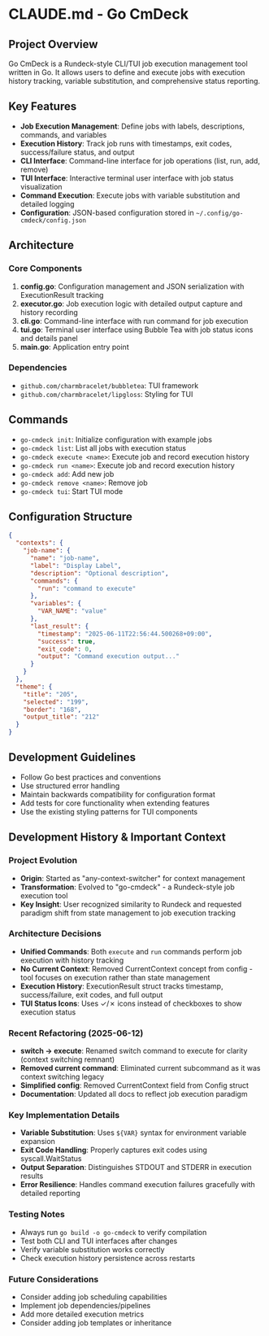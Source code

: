 # CLAUDE.md - Go CmDeck

## Project Overview

Go CmDeck is a Rundeck-style CLI/TUI job execution management tool written in Go. It allows users to define and execute jobs with execution history tracking, variable substitution, and comprehensive status reporting.

## Key Features

- **Job Execution Management**: Define jobs with labels, descriptions, commands, and variables
- **Execution History**: Track job runs with timestamps, exit codes, success/failure status, and output
- **CLI Interface**: Command-line interface for job operations (list, run, add, remove)
- **TUI Interface**: Interactive terminal user interface with job status visualization
- **Command Execution**: Execute jobs with variable substitution and detailed logging
- **Configuration**: JSON-based configuration stored in `~/.config/go-cmdeck/config.json`

## Architecture

### Core Components

1. **config.go**: Configuration management and JSON serialization with ExecutionResult tracking
2. **executor.go**: Job execution logic with detailed output capture and history recording
3. **cli.go**: Command-line interface with run command for job execution
4. **tui.go**: Terminal user interface using Bubble Tea with job status icons and details panel
5. **main.go**: Application entry point

### Dependencies

- `github.com/charmbracelet/bubbletea`: TUI framework
- `github.com/charmbracelet/lipgloss`: Styling for TUI

## Commands

- `go-cmdeck init`: Initialize configuration with example jobs
- `go-cmdeck list`: List all jobs with execution status
- `go-cmdeck execute <name>`: Execute job and record execution history
- `go-cmdeck run <name>`: Execute job and record execution history
- `go-cmdeck add`: Add new job
- `go-cmdeck remove <name>`: Remove job
- `go-cmdeck tui`: Start TUI mode

## Configuration Structure

```json
{
  "contexts": {
    "job-name": {
      "name": "job-name",
      "label": "Display Label",
      "description": "Optional description",
      "commands": {
        "run": "command to execute"
      },
      "variables": {
        "VAR_NAME": "value"
      },
      "last_result": {
        "timestamp": "2025-06-11T22:56:44.500268+09:00",
        "success": true,
        "exit_code": 0,
        "output": "Command execution output..."
      }
    }
  },
  "theme": {
    "title": "205",
    "selected": "199",
    "border": "168",
    "output_title": "212"
  }
}
```

## Development Guidelines

- Follow Go best practices and conventions
- Use structured error handling
- Maintain backwards compatibility for configuration format
- Add tests for core functionality when extending features
- Use the existing styling patterns for TUI components

## Development History & Important Context

### Project Evolution
- **Origin**: Started as "any-context-switcher" for context management
- **Transformation**: Evolved to "go-cmdeck" - a Rundeck-style job execution tool
- **Key Insight**: User recognized similarity to Rundeck and requested paradigm shift from state management to job execution tracking

### Architecture Decisions
- **Unified Commands**: Both `execute` and `run` commands perform job execution with history tracking
- **No Current Context**: Removed CurrentContext concept from config - tool focuses on execution rather than state management
- **Execution History**: ExecutionResult struct tracks timestamp, success/failure, exit codes, and full output
- **TUI Status Icons**: Uses ✓/✗ icons instead of checkboxes to show execution status

### Recent Refactoring (2025-06-12)
- **switch → execute**: Renamed switch command to execute for clarity (context switching remnant)
- **Removed current command**: Eliminated current subcommand as it was context switching legacy
- **Simplified config**: Removed CurrentContext field from Config struct
- **Documentation**: Updated all docs to reflect job execution paradigm

### Key Implementation Details
- **Variable Substitution**: Uses `${VAR}` syntax for environment variable expansion
- **Exit Code Handling**: Properly captures exit codes using syscall.WaitStatus
- **Output Separation**: Distinguishes STDOUT and STDERR in execution results
- **Error Resilience**: Handles command execution failures gracefully with detailed reporting

### Testing Notes
- Always run `go build -o go-cmdeck` to verify compilation
- Test both CLI and TUI interfaces after changes
- Verify variable substitution works correctly
- Check execution history persistence across restarts

### Future Considerations
- Consider adding job scheduling capabilities
- Implement job dependencies/pipelines
- Add more detailed execution metrics
- Consider adding job templates or inheritance